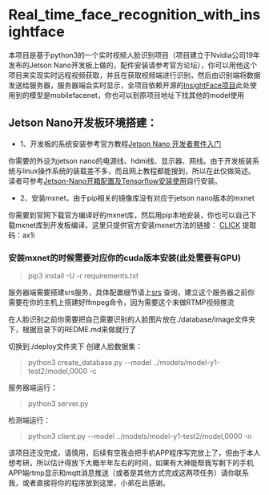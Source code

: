 # Real_time_face_recognition_with_insightface
本项目是基于python3的一个实时视频人脸识别项目（项目建立于Nvidia公司19年发布的Jetson Nano开发板上做的，配件安装请参考官方论坛），你可以用他这个项目来实现实时远程视频获取，并且在获取视频端进行识别，然后由识别端将数据发送给服务器，服务器端会实时显示，全项目依赖开源的[InsightFace项目](https://github.com/deepinsight/insightface)此处使用到的模型是mobilefacenet，你也可以到原项目地址下找其他的model使用

## Jetson Nano开发板环境搭建：
* 1、开发板的系统安装参考官方教程[Jetson Nano 开发者套件入门](https://developer.nvidia.com/embedded/learn/get-started-jetson-nano-devkit)

你需要的外设为jetson nano的电源线、hdmi线、显示器、网线。由于开发板装系统与linux操作系统的装载差不多，而且网上教程都能搜到，所以在此仅做简述。读者可参考[Jetson-Nano开箱配置及Tensorflow安装使用](https://blog.csdn.net/dvd_sun/article/details/88975005)自行安装。
* 2、安装mxnet，由于pip相关的镜像库没有对应于jetson nano版本的mxnet

你需要到官网下载官方编译好的mxnet库，然后用pip本地安装，你也可以自己下载mxnet库到开发板编译，这里只提供官方安装mxnet方法的链接：
[CLICK](https://pan.baidu.com/s/1coo8Fgxl_mPYQBPs1082Ow)
提取码：ax1i 

### 安装mxnet的时候需要对应你的cuda版本安装(此处需要有GPU)

> pip3 install -U -r requirements.txt

服务器端需要搭建srs服务，具体配置细节请上[srs](https://github.com/ossrs/srs) 查询，建立这个服务器之前你需要在你的主机上搭建好ffmpeg命令，因为需要这个来做RTMP视频推流


在人脸识别之前你需要把自己需要识别的人脸图片放在./database/image文件夹下，根据目录下的REDME.md来做就行了

切换到./deploy文件夹下
创建人脸数据集：

> python3 create_database.py --model ../models/model-y1-test2/model,0000 -c

服务器端运行：

> python3 server.py

检测端运行：

> python3 client.py --model ../models/model-y1-test2/model,0000 -n

该项目还没完成，请慎用，后续有空我会把手机APP程序写完放上了，但由于本人想考研，所以估计得放下大概半年左右的时间，如果有大神能帮我写剩下的手机APP端rtmp显示和mqtt消息推送（或者是其他方式完成这两项任务）请你联系我，或者直接将你的程序放到这里，小弟在此感谢。


